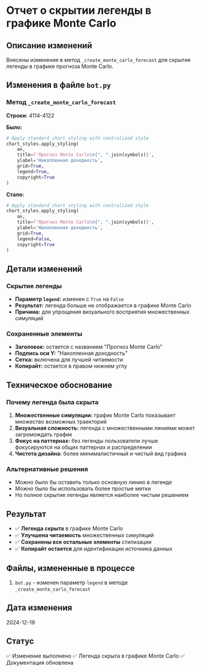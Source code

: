 # Отчет о скрытии легенды в графике Monte Carlo

## Описание изменений

Внесены изменения в метод `_create_monte_carlo_forecast` для скрытия легенды в графике прогноза Monte Carlo.

## Изменения в файле `bot.py`

### Метод `_create_monte_carlo_forecast`
**Строки:** 4114-4122

**Было:**
```python
# Apply standard chart styling with centralized style
chart_styles.apply_styling(
    ax,
    title=f'Прогноз Monte Carlo\n{", ".join(symbols)}',
    ylabel='Накопленная доходность',
    grid=True,
    legend=True,
    copyright=True
)
```

**Стало:**
```python
# Apply standard chart styling with centralized style
chart_styles.apply_styling(
    ax,
    title=f'Прогноз Monte Carlo\n{", ".join(symbols)}',
    ylabel='Накопленная доходность',
    grid=True,
    legend=False,
    copyright=True
)
```

## Детали изменений

### Скрытие легенды
- **Параметр `legend`:** изменен с `True` на `False`
- **Результат:** легенда больше не отображается в графике Monte Carlo
- **Причина:** для упрощения визуального восприятия множественных симуляций

### Сохраненные элементы
- **Заголовок:** остается с названием "Прогноз Monte Carlo"
- **Подпись оси Y:** "Накопленная доходность"
- **Сетка:** включена для лучшей читаемости
- **Копирайт:** остается в правом нижнем углу

## Техническое обоснование

### Почему легенда была скрыта
1. **Множественные симуляции:** график Monte Carlo показывает множество возможных траекторий
2. **Визуальная сложность:** легенда с множественными линиями может загромождать график
3. **Фокус на паттернах:** без легенды пользователи лучше фокусируются на общих паттернах и распределении
4. **Чистота дизайна:** более минималистичный и чистый вид графика

### Альтернативные решения
- Можно было бы оставить только основную линию в легенде
- Можно было бы использовать более простые метки
- Но полное скрытие легенды является наиболее чистым решением

## Результат
- ✅ **Легенда скрыта** в графике Monte Carlo
- ✅ **Улучшена читаемость** множественных симуляций
- ✅ **Сохранены все остальные элементы** стилизации
- ✅ **Копирайт остается** для идентификации источника данных

## Файлы, измененные в процессе
1. `bot.py` - изменен параметр `legend` в методе `_create_monte_carlo_forecast`

## Дата изменения
2024-12-19

## Статус
✅ Изменение выполнено
✅ Легенда скрыта в графике Monte Carlo
✅ Документация обновлена
